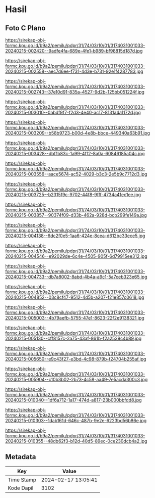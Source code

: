 # Hasil

## Foto C Plano

https://sirekap-obj-formc.kpu.go.id/b9a2/pemilu/pdpr/31/74/03/10/01/3174031001033-20240215-002420--9adfe4fa-689e-4fe1-b989-bf98815d187d.jpg

https://sirekap-obj-formc.kpu.go.id/b9a2/pemilu/pdpr/31/74/03/10/01/3174031001033-20240215-002558--aec7d6ee-f731-4d3e-b731-92e1f4287783.jpg

https://sirekap-obj-formc.kpu.go.id/b9a2/pemilu/pdpr/31/74/03/10/01/3174031001033-20240215-002743--37e10d91-835a-4527-9d2b-125bb051224f.jpg

https://sirekap-obj-formc.kpu.go.id/b9a2/pemilu/pdpr/31/74/03/10/01/3174031001033-20240215-003010--0abdf9f7-f2d3-4e40-ac17-8131a4a1172d.jpg

https://sirekap-obj-formc.kpu.go.id/b9a2/pemilu/pdpr/31/74/03/10/01/3174031001033-20240215-003209--b58b9723-b00d-4e8b-bbce-449340a63b91.jpg

https://sirekap-obj-formc.kpu.go.id/b9a2/pemilu/pdpr/31/74/03/10/01/3174031001033-20240215-003428--dbf1b83c-1a99-4f12-8a0a-60846185a04c.jpg

https://sirekap-obj-formc.kpu.go.id/b9a2/pemilu/pdpr/31/74/03/10/01/3174031001033-20240215-003556--aace5674-ac52-4029-b3c3-2e5b9c7712d3.jpg

https://sirekap-obj-formc.kpu.go.id/b9a2/pemilu/pdpr/31/74/03/10/01/3174031001033-20240215-003725--b2315f9c-9702-44f8-9fff-4734a41ec1ee.jpg

https://sirekap-obj-formc.kpu.go.id/b9a2/pemilu/pdpr/31/74/03/10/01/3174031001033-20240215-003857--90374f09-d33b-462a-928d-bcb299fe149a.jpg

https://sirekap-obj-formc.kpu.go.id/b9a2/pemilu/pdpr/31/74/03/10/01/3174031001033-20240215-004138--6dc2f0e5-1aa6-424e-8cea-d612bc33ece5.jpg

https://sirekap-obj-formc.kpu.go.id/b9a2/pemilu/pdpr/31/74/03/10/01/3174031001033-20240215-004546--e92029de-6c4e-4505-905f-6d79915ee312.jpg

https://sirekap-obj-formc.kpu.go.id/b9a2/pemilu/pdpr/31/74/03/10/01/3174031001033-20240215-004733--db7a8002-8abd-4b4a-a9c1-5a7ceb323e65.jpg

https://sirekap-obj-formc.kpu.go.id/b9a2/pemilu/pdpr/31/74/03/10/01/3174031001033-20240215-004852--03c8cf47-9512-4d5b-a207-f21e857c0618.jpg

https://sirekap-obj-formc.kpu.go.id/b9a2/pemilu/pdpr/31/74/03/10/01/3174031001033-20240215-005003--4b79aefb-5755-47e1-8623-22f2e9138321.jpg

https://sirekap-obj-formc.kpu.go.id/b9a2/pemilu/pdpr/31/74/03/10/01/3174031001033-20240215-005130--cff8157c-2a75-43af-861b-f2a2539c4b89.jpg

https://sirekap-obj-formc.kpu.go.id/b9a2/pemilu/pdpr/31/74/03/10/01/3174031001033-20240215-005650--e9c43f27-e3bd-4c98-879b-f24704b255af.jpg

https://sirekap-obj-formc.kpu.go.id/b9a2/pemilu/pdpr/31/74/03/10/01/3174031001033-20240215-005904--c10b3b02-2b73-4c58-aa49-7e5acda300c3.jpg

https://sirekap-obj-formc.kpu.go.id/b9a2/pemilu/pdpr/31/74/03/10/01/3174031001033-20240215-010040--1df6a712-1a17-474d-a817-23b000bbfdd8.jpg

https://sirekap-obj-formc.kpu.go.id/b9a2/pemilu/pdpr/31/74/03/10/01/3174031001033-20240215-010303--1dab161d-646c-487b-9e2e-6223bd56b86e.jpg

https://sirekap-obj-formc.kpu.go.id/b9a2/pemilu/pdpr/31/74/03/10/01/3174031001033-20240215-010355--48db62f3-b12d-40d5-89ec-0ce230dcb4a2.jpg


## Metadata

| Key        | Value               |
| ---------- | ------------------- |
| Time Stamp | 2024-02-17 13:05:41 |
| Kode Dapil | 3102                |



